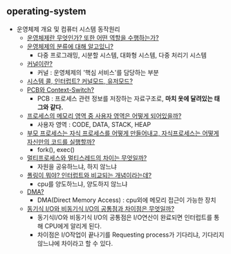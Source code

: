 ## operating-system
- 운영체제 개요 및 컴퓨터 시스템 동작원리
    - [운영체제란 무엇인가? 또한 어떤 역할을 수행하는가?](https://github.com/Suxxxxhyun/computer-science-archive/blob/main/os/os-learning(1).md)
    - [운영체제의 분류에 대해 알고있니?](https://github.com/Suxxxxhyun/computer-science-archive/blob/main/os/os-learning(7).md)
        - 다중 프로그래밍, 시분할 시스템, 대화형 시스템, 다중 처리기 시스템
    - [커널이란?](https://github.com/Suxxxxhyun/computer-science-archive/blob/main/os/os-learning(2).md)
        - 커널 : 운영체제의 '핵심 서비스'를 담당하는 부분
    - [시스템 콜, 인터럽트? 커널모드, 유저모드?](https://github.com/Suxxxxhyun/computer-science-archive/blob/main/os/os-learning(8).md)
    - [PCB와 Context-Switch?](https://github.com/Suxxxxhyun/computer-science-archive/blob/main/os/os-learning(3).md)
        - PCB : 프로세스 관련 정보를 저장하는 자료구조로, **마치 옷에 달려있는 태그와 같다.**
    - [프로세스의 메모리 영역 중 사용자 영역은 어떻게 되어있을까?](https://github.com/Suxxxxhyun/computer-science-archive/blob/main/os/os-learning(4).md)
        - 사용자 영역 : CODE, DATA, STACK, HEAP
    - [부모 프로세스는 자식 프로세스를 어떻게 만들어내고, 자식프로세스는 어떻게 자신만의 코드를 실행할까?](https://github.com/Suxxxxhyun/computer-science-archive/blob/main/os/os-learning(5).md)
        - fork(), exec()
    - [멀티프로세스와 멀티스레드의 차이는 무엇일까?](https://github.com/Suxxxxhyun/computer-science-archive/blob/main/os/os-learning(6).md)
        - 자원을 공유하느냐, 하지 않느냐
    - [폴링이 뭐야? 인터럽트와 비교되는 개념이라는데?](https://github.com/Suxxxxhyun/computer-science-archive/blob/main/os/os-learning(9).md)
        - cpu를 양도하느냐, 양도하지 않느냐
    - [DMA?](https://github.com/Suxxxxhyun/computer-science-archive/blob/main/os/os-learning(10).md)
        - DMA(Direct Memory Access) : cpu외에 메모리 접근이 가능한 장치
    - [동기식 I/O와 비동기식 I/O의 공통점과 차이점은 무엇일까?](https://github.com/Suxxxxhyun/computer-science-archive/blob/main/os/os-learning(11).md)
        - 동기식I/O와 비동기식 I/O의 공통점은 I/O연산이 완료되면 인터럽트를 통해 CPU에게 알리게 된다.
        - 차이점은 I/O작업이 끝나기를 Requesting process가 기다리냐, 기다리지 않느냐에 차이라고 할 수 있다.